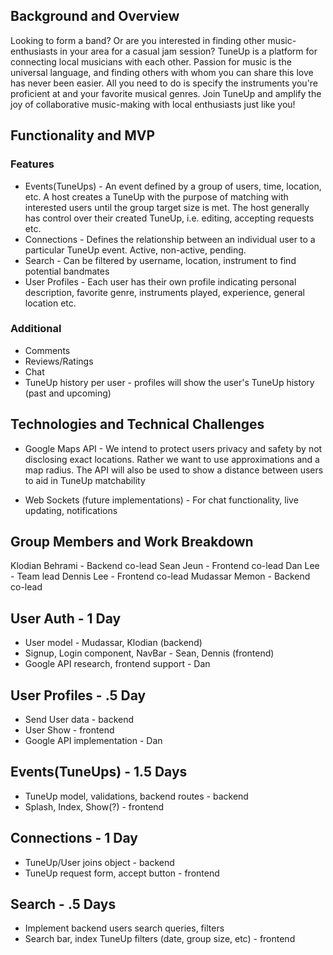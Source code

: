 ## Background and Overview
Looking to form a band? Or are you interested in finding other music-enthusiasts in your area for a casual jam session? TuneUp is a platform for connecting local musicians with each other. Passion for music is the universal language, and finding others with whom you can share this love has never been easier. All you need to do is specify the instruments you're proficient at and your favorite musical genres. Join TuneUp and amplify the joy of collaborative music-making with local enthusiasts just like you!

## Functionality and MVP
### Features
* Events(TuneUps) - An event defined by a group of users, time, location, etc. A host creates a TuneUp with the purpose of matching with interested users until the group target size is met. The host generally has control over their created TuneUp, i.e. editing, accepting requests etc.
* Connections - Defines the relationship between an individual user to a particular TuneUp event. Active, non-active, pending.
* Search - Can be filtered by username, location, instrument to find potential bandmates
* User Profiles - Each user has their own profile indicating personal description, favorite genre, instruments played, experience, general location etc.

### Additional
* Comments
* Reviews/Ratings
* Chat
* TuneUp history per user - profiles will show the user's TuneUp history (past and upcoming)

## Technologies and Technical Challenges
* Google Maps API - We intend to protect users privacy and safety by not disclosing exact locations. Rather we want to use approximations and a map radius. The API will also be used to show a distance between users to aid in TuneUp matchability

* Web Sockets (future implementations) - For chat functionality, live updating, notifications

## Group Members and Work Breakdown

Klodian Behrami - Backend co-lead
Sean Jeun - Frontend co-lead
Dan Lee - Team lead
Dennis Lee - Frontend co-lead
Mudassar Memon - Backend co-lead

## User Auth - 1 Day
* User model - Mudassar, Klodian (backend)
* Signup, Login component, NavBar - Sean, Dennis (frontend)
* Google API research, frontend support - Dan
## User Profiles - .5 Day
* Send User data - backend
* User Show - frontend
* Google API implementation - Dan
## Events(TuneUps) - 1.5 Days
* TuneUp model, validations, backend routes - backend
* Splash, Index, Show(?) - frontend
## Connections - 1 Day
* TuneUp/User joins object - backend
* TuneUp request form, accept button - frontend
## Search - .5 Days
* Implement backend users search queries, filters
* Search bar, index TuneUp filters (date, group size, etc) - frontend
